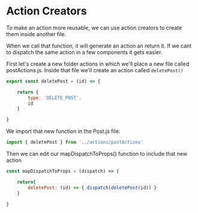 # Action Creators

To make an action more reusable, we can use action creators to create them inside another file.

When we call that function, it will generate an action an return it.
If we cant to dispatch the same action in a few components it gets easier.

First let's create a new folder actions in which we'll place a new file called postActions.js. Inside that file we'll create an action called `deletePost()`

```js
export const deletePost = (id) => {

    return {
        type: 'DELETE_POST',
        id
    }

}
```

We import that new function in the Post.js file:

```js
import { deletePost } from '../actions/postActions'
```

Then we can edit our mapDispatchToProps() function to include that new action

```js
const mapDispatchToProps = (dispatch) => {

    return{
        deletePost: (id) => { dispatch(deletePost(id)) }
    }

}
```
